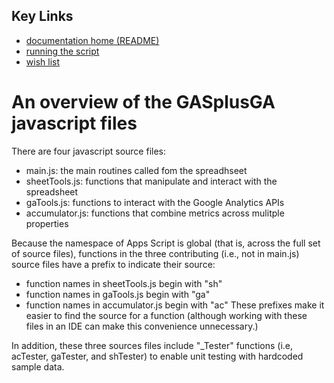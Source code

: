 ## Key Links
* [documentation home (README)](../README.md)
* [running the script](docs/instructions.md)
* [wish list](docs/enhancements.md)

# An overview of the GASplusGA javascript files
There are four javascript source files:
* main.js: the main routines called fom the spreadhseet
* sheetTools.js: functions that manipulate and interact with the spreadsheet
* gaTools.js: functions to interact with the Google Analytics APIs
* accumulator.js: functions that combine metrics across mulitple properties

Because the namespace of Apps Script is global (that is, across the full set of source files), functions in the three contributing (i.e., not in main.js) source files have a prefix to indicate their source:
* function names in sheetTools.js begin with "sh"
* function names in gaTools.js begin with "ga"
* function names in accumulator.js begin with "ac"
These prefixes make it easier to find the source for a function (although working with these files in an IDE can make this convenience unnecessary.)

In addition, these three sources files include "_Tester" functions (i.e, acTester, gaTester, and shTester) to enable unit testing with hardcoded sample data.

